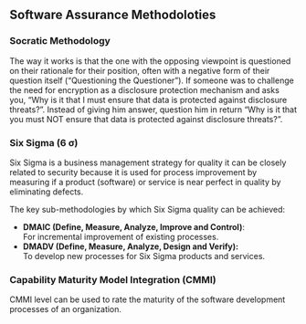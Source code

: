 ## Software Assurance Methodoloties

### Socratic Methodology
The way it works is that the one with the opposing viewpoint is questioned on their rationale for their position, often with a negative form of their question itself (“Questioning the Questioner”).
If someone was to challenge the need for encryption as a disclosure protection mechanism and asks you, “Why is it that I must ensure that data is protected against disclosure threats?”. Instead of giving him answer, question him in return “Why is it that you must NOT ensure that data is protected against disclosure threats?”.

### Six Sigma (6 σ)
Six Sigma is a business management strategy for quality it can be closely related to security because it is used for process improvement by measuring if a product (software) or service is near perfect in quality by eliminating defects.

The key sub-methodologies by which Six Sigma quality can be achieved:
- **DMAIC (Define, Measure, Analyze, Improve and Control)**:  
  For incremental improvement of existing processes.
- **DMADV (Define, Measure, Analyze, Design and Verify):**  
  To develop new processes for Six Sigma products and services.

### Capability Maturity Model Integration (CMMI)
CMMI level can be used to rate the maturity of the software development processes of an organization.
<!--stackedit_data:
eyJoaXN0b3J5IjpbLTE5MjU3NTE3NzksLTE2ODA2MDYzNjAsNj
MwNzI2Mzg0LDg1NDQ4NTQxNiwxNjczNjU0ODI3LC02OTg1NjYw
MjldfQ==
-->